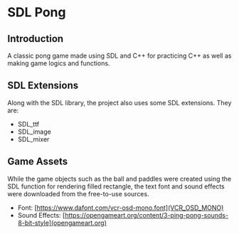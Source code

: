 # SDL Pong

## Introduction

A classic pong game made using SDL and C++ for practicing C++ as well as making game logics and functions.

## SDL Extensions

Along with the SDL library, the project also uses some SDL extensions. They are:
* SDL_ttf
* SDL_image
* SDL_mixer

## Game Assets

While the game objects such as the ball and paddles were created using the SDL function for rendering filled rectangle, the text font and sound effects were downloaded from the free-to-use sources.
* Font: [https://www.dafont.com/vcr-osd-mono.font](VCR_OSD_MONO)
* Sound Effects: [https://opengameart.org/content/3-ping-pong-sounds-8-bit-style](opengameart.org)
